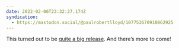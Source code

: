 ```yaml
---
date: 2022-02-06T23:32:27.174Z
syndication:
  - https://mastodon.social/@paulrobertlloyd/107753670910862925
---
```


This turned out to be [quite a big release](https://getindiekit.com/releases/#v030). And there’s more to come!
